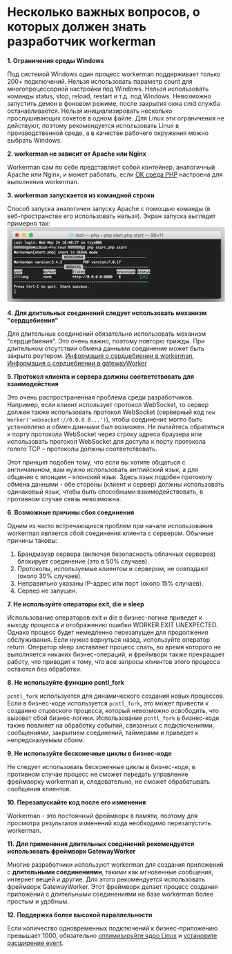 # Несколько важных вопросов, о которых должен знать разработчик workerman

**1. Ограничения среды Windows**

Под системой Windows один процесс workerman поддерживает только 200+ подключений.
Нельзя использовать параметр count для многопроцессорной настройки под Windows.
Нельзя использовать команды status, stop, reload, restart и т.д. под Windows.
Невозможно запустить демон в фоновом режиме, после закрытия окна cmd служба останавливается.
Нельзя инициализировать несколько прослушивающих сокетов в одном файле.
Для Linux эти ограничения не действуют, поэтому рекомендуется использовать Linux в производственной среде, а в качестве рабочего окружения можно выбрать Windows.

**2. workerman не зависит от Apache или Nginx**

Workerman сам по себе представляет собой контейнер, аналогичный Apache или Nginx, и может работать, если [OK среда PHP](315116) настроена для выполнения workerman.

**3. workerman запускается из командной строки**

Способ запуска аналогичен запуску Apache с помощью команды (в веб-пространстве его использовать нельзя). Экран запуска выглядит примерно так:
![](image/screenshot_1495622774534.png)

**4. Для длительных соединений следует использовать механизм "сердцебиения"**

Для длительных соединений обязательно использовать механизм "сердцебиения". Это очень важно, поэтому повторю трижды. При длительном отсутствии обмена данными соединение может быть закрыто роутером.
[Информация о сердцебиении в workerman](faq/heartbeat.md), [Информация о сердцебиении в gatewayWorker](https://www.workerman.net/doc/gateway-worker/heartbeat.html)

**5. Протокол клиента и сервера должны соответствовать для взаимодействия**

Это очень распространенная проблема среди разработчиков. Например, если клиент использует протокол WebSocket, то сервер должен также использовать протокол WebSocket (серверный код `new Worker('websocket://0.0.0.0...')`), чтобы соединение могло быть установлено и обмен данными был возможен. 
Не пытайтесь обратиться к порту протокола WebSocket через строку адреса браузера или использовать протокол WebSocket для доступа к порту протокола голого TCP – протоколы должны соответствовать.

Этот принцип подобен тому, что если вы хотите общаться с англичанином, вам нужно использовать английский язык, а для общения с японцем – японский язык. Здесь язык подобен протоколу обмена данными - обе стороны (клиент и сервер) должны использовать одинаковый язык, чтобы быть способными взаимодействовать, в противном случае связь невозможна.

**6. Возможные причины сбоя соединения**

Одним из часто встречающихся проблем при начале использования workerman является сбой соединения клиента с сервером. Обычные причины таковы:
1. Брандмауэр сервера (включая безопасность облачных серверов) блокирует соединение (это в 50% случаев).
2. Протоколы, используемые клиентом и сервером, не совпадают (около 30% случаев).
3. Неправильно указаны IP-адрес или порт (около 15% случаев).
4. Сервер не запущен.

**7. Не используйте операторы exit, die и sleep**

Использование операторов exit и die в бизнес-логике приведет к выходу процесса и отображению ошибки WORKER EXIT UNEXPECTED. Однако процесс будет немедленно перезапущен для продолжения обслуживания. Если нужно вернуться назад, используйте оператор return. Оператор sleep заставляет процесс спать, во время которого не выполняется никаких бизнес-операций, и фреймворк также прекращает работу, что приводит к тому, что все запросы клиентов этого процесса остаются без обработки.

**8. Не используйте функцию pcntl_fork**

`pcntl_fork` используется для динамического создания новых процессов. Если в бизнес-коде используется `pcntl_fork`, это может привести к созданию отцовского процесса, который невозможно освободить, что вызовет сбой бизнес-логики. Использование `pcntl_fork` в бизнес-коде также повлияет на обработку событий, связанных с подключениями, сообщениями, закрытием соединений, таймерами и приведет к непредсказуемым сбоям.

**9. Не используйте бесконечные циклы в бизнес-коде**

Не следует использовать бесконечные циклы в бизнес-коде, в противном случае процесс не сможет передать управление фреймворку workerman и, следовательно, не сможет обрабатывать сообщения клиентов.

**10. Перезапускайте код после его изменения**

Workerman - это постоянный фреймворк в памяти, поэтому для просмотра результатов изменений кода необходимо перезапустить workerman.

**11. Для применения длительных соединений рекомендуется использовать фреймворк GatewayWorker**

Многие разработчики используют workerman для создания приложений с **длительными соединениями**, такими как мгновенные сообщения, интернет вещей и другие. Для этого рекомендуется использовать фреймворк GatewayWorker. Этот фреймворк делает процесс создания приложений с длительными соединениями на базе workerman более простым и удобным.

**12. Поддержка более высокой параллельности**

Если количество одновременных подключений к бизнес-приложению превышает 1000, обязательно [оптимизируйте ядро Linux](appendices/kernel-optimization.md) и [установите расширение event](appendices/install-extension.md).
